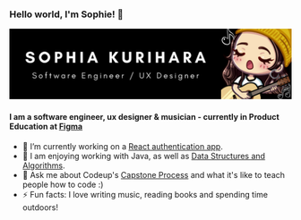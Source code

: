 ### Hello world, I'm Sophie! 👋

![Github Banner](images/git-banner.png)

#### I am a software engineer, ux designer & musician - currently in Product Education at [Figma](https://www.figma.com)
 
 - 🔭 I’m currently working on a [React authentication app](https://github.com/sophiakurihara/react-authentication).
 - 🌱 I am enjoying working with Java, as well as [Data Structures and Algorithms](https://github.com/sophiakurihara/data-structures-and-algorithms).
 - 💬 Ask me about Codeup's [Capstone Process](https://codeup.com/ganymede/) and what it's like to teach people how to code :)
 - ⚡ Fun facts: I love writing music, reading books and spending time outdoors!
 
<!--
**sophiakurihara/sophiakurihara** is a ✨ _special_ ✨ repository because its `README.md` (this file) appears on your GitHub profile.

Here are some ideas to get you started:

- 👯 I’m looking to collaborate on ...
- 🤔 I’m looking for help with ...
- 💬 Ask me about ...
- 📫 How to reach me: ...
- 😄 Pronouns: ...
- ⚡ Fun fact: ...
-->
